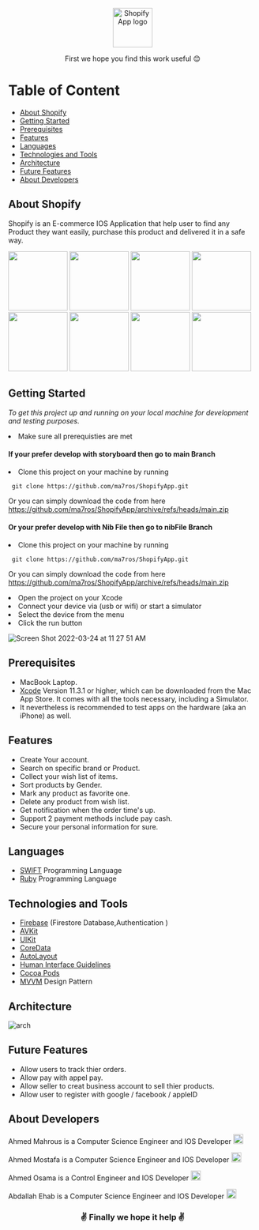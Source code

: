 <p align="center"> <img width="80" src="https://user-images.githubusercontent.com/33738409/159883941-5c13278f-f97c-4110-a58b-0e792a4d76b9.png" alt="Shopify App logo"> </p>


 <p align="center">First we hope you find this work useful 😊 </p>
 
# Table of Content
- [About Shopify](#about-shopify)
- [Getting Started](#getting-started)
- [Prerequisites](#prerequisites)
- [Features](#features)
- [Languages](#languages)
- [Technologies and Tools](#technologies-and-tools)
- [Architecture](#architecture)
- [Future Features](#future-features)
- [About Developers](#about-developers)

## About Shopify
Shopify is an E-commerce IOS Application that help user to find any Product they want easily, purchase this product and delivered it in a safe way.


<img width="120" src="https://user-images.githubusercontent.com/33738409/159895212-ee3b8cdd-e2a1-409c-bbfa-a9125f614a96.png"> <img width="120" src="https://user-images.githubusercontent.com/33738409/159895368-2e8ebe6d-6096-46c6-bc64-f014019fb169.png"> <img width="120" src="https://user-images.githubusercontent.com/33738409/154178964-1fa2a66e-70fb-4603-a53e-4515d36df703.png"> <img width="120" src="https://user-images.githubusercontent.com/33738409/154178585-9cdcf170-9816-405c-a481-6290929af432.png"> <img width="120" src="https://user-images.githubusercontent.com/33738409/154178648-c51792c1-6e4c-44d3-9ccc-38dae5bc2d0a.png"> <img width="120" src="https://user-images.githubusercontent.com/33738409/154179253-4ed18c27-1981-45b7-934c-ecf904044046.png"> <img width="120" src="https://user-images.githubusercontent.com/33738409/154179412-e2eebd27-c3f8-4241-80dc-8461c64ab019.png"> <img width="120" src="https://user-images.githubusercontent.com/33738409/154179514-157d187e-572f-4872-9c2c-99b6f0607ca8.png">

## Getting Started

*To get this project up and running on your local machine for development and testing purposes.* <li> Make sure all prerequisties are met 
  
  #### If your prefer develop with storyboard then go to main Branch
  
<li> Clone this project on your machine by running  

     git clone https://github.com/ma7ros/ShopifyApp.git   

Or you can simply download the code from here    https://github.com/ma7ros/ShopifyApp/archive/refs/heads/main.zip 
  
  #### Or your prefer develop with Nib File then go to nibFile Branch
  
<li> Clone this project on your machine by running  

     git clone https://github.com/ma7ros/ShopifyApp.git   

Or you can simply download the code from here    https://github.com/ma7ros/ShopifyApp/archive/refs/heads/main.zip 
  
<li> Open the project on your Xcode  
<li> Connect your device via (usb or wifi) or start a simulator   
<li> Select the device from the menu   
<li> Click the run button   

![Screen Shot 2022-03-24 at 11 27 51 AM](https://user-images.githubusercontent.com/33738409/159885731-3934bc0c-affb-4757-ad80-62cb1fdb6a68.png)


## Prerequisites
- MacBook Laptop.
- [Xcode](https://developer.apple.com/xcode/) Version 11.3.1 or higher, which can be downloaded from the Mac App Store. It comes with all the tools necessary, including a Simulator.
- It nevertheless is recommended to test apps on the hardware (aka an iPhone) as well.

## Features
  - Create Your account.
  - Search on specific brand or Product.
  - Collect your wish list of items.
  - Sort products by Gender.
  - Mark any product as favorite one. 
  - Delete any product from wish list.
  - Get notification when the order time's up.
  - Support 2 payment methods include pay cash.
  - Secure your personal information for sure.

## Languages
  - [SWIFT](https://www.swift.org/) Programming Language
  - [Ruby](https://www.ruby-lang.org/en/) Programming Language
## Technologies and Tools
  
  - [Firebase](https://firebase.google.com/docs?authuser=0&hl=en) (Firestore Database,Authentication )
  - [AVKit](https://developer.apple.com/documentation/avkit)
  - [UIKit](https://developer.apple.com/documentation/uikit)
  - [CoreData](https://developer.apple.com/documentation/coredata)
  - [AutoLayout](https://developer.apple.com/library/archive/documentation/UserExperience/Conceptual/AutolayoutPG/index.html)
  - [Human Interface Guidelines](https://developer.apple.com/design/human-interface-guidelines/ios/overview/themes/)
  - [Cocoa Pods](https://cocoapods.org/)
  - [MVVM](https://www.raywenderlich.com/34-design-patterns-by-tutorials-mvvm) Design Pattern

  
## Architecture  
  
  ![arch](https://user-images.githubusercontent.com/33738409/159884940-d23c50f6-f167-49b7-b047-19f82c1171fa.png)

  
  
## Future Features
  
  - Allow users to track thier orders.
  - Allow pay with appel pay.
  - Allow seller to creat business account to sell thier products.
  - Allow user to register with google / facebook / appleID
  
## About Developers
  <p align="left">
   Ahmed Mahrous is a Computer Science Engineer and IOS Developer   <!-- Ahmed Mahrous LinkedIn --> <a href="https://www.linkedin.com/in/a-ma7rous/">
    <img src="https://user-images.githubusercontent.com/33738409/154184172-7a13b01e-6eb1-4134-ae91-c82588a7b27b.png" width="20px" height="20px"  
      alt="Ahmed Mahrous Linkedin Profile" />
  </a>
  </p>
  
  <p align="left">
   Ahmed Mostafa is a Computer Science Engineer and IOS Developer   <!-- Ahmed Mahrous LinkedIn --> <a href="https://www.linkedin.com/in/ahmed-mostafa-halim-750927213/">
    <img src="https://user-images.githubusercontent.com/33738409/154184172-7a13b01e-6eb1-4134-ae91-c82588a7b27b.png" width="20px" height="20px"  
      alt="Ahmed Mahrous Linkedin Profile" />
  </a>
  </p>
  
  <p align="left">
   Ahmed Osama is a Control Engineer and IOS Developer   <!-- Ahmed Mahrous LinkedIn --> <a href="https://www.linkedin.com/in/ahmed-osama-066243217/">
    <img src="https://user-images.githubusercontent.com/33738409/154184172-7a13b01e-6eb1-4134-ae91-c82588a7b27b.png" width="20px" height="20px"  
      alt="Ahmed Mahrous Linkedin Profile" />
  </a>
  </p>
  
  <p align="left">
   Abdallah Ehab is a Computer Science Engineer and IOS Developer   <!-- Ahmed Mahrous LinkedIn --> <a href="https://www.linkedin.com/in/abdallah-ehab-505652217/">
    <img src="https://user-images.githubusercontent.com/33738409/154184172-7a13b01e-6eb1-4134-ae91-c82588a7b27b.png" width="20px" height="20px"  
      alt="Ahmed Mahrous Linkedin Profile" />
  </a>
  </p>
 <p> </p>
  <div align="left">
  
</div>
<p> </p>
<h3 align="center"> ✌️ Finally we hope it help ✌️ </h3>
